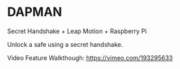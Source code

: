 # DAPMAN
Secret Handshake + Leap Motion + Raspberry Pi 

Unlock a safe using a secret handshake.

Video Feature Walkthough: https://vimeo.com/193295633




